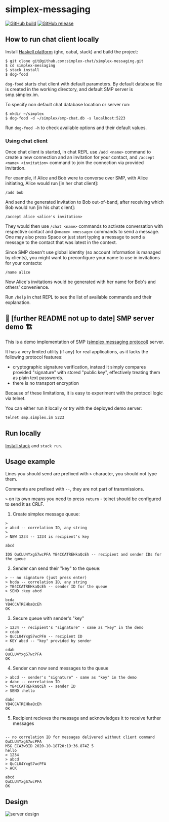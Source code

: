 # simplex-messaging

[![GitHub build](https://github.com/simplex-chat/simplex-messaging/workflows/build/badge.svg)](https://github.com/simplex-chat/simplex-messaging/actions?query=workflow%3Abuild)
[![GitHub release](https://img.shields.io/github/v/release/simplex-chat/simplex-messaging)](https://github.com/simplex-chat/simplex-messaging/releases)

## How to run chat client locally

Install [Haskell platform](https://www.haskell.org/platform/) (ghc, cabal, stack) and build the project:

```shell
$ git clone git@github.com:simplex-chat/simplex-messaging.git
$ cd simplex-messaging
$ stack install
$ dog-food
```

`dog-food` starts chat client with default parameters. By default database file is created in the working directory, and default SMP server is smp.simplex.im.

To specify non default chat database location or server run:

```shell
$ mkdir ~/simplex
$ dog-food -d ~/simplex/smp-chat.db -s localhost:5223
```

Run `dog-food -h` to check available options and their default values.

### Using chat client

Once chat client is started, in chat REPL use `/add <name>` command to create a new connection and an invitation for your contact, and `/accept <name> <invitation>` command to join the connection via provided invitation.

For example, if Alice and Bob were to converse over SMP, with Alice initiating, Alice would run [in her chat client]:

```
/add bob
```

And send the generated invitation to Bob out-of-band, after receiving which Bob would run [in his chat client]:

```
/accept alice <alice's invitation>
```

They would then use `/chat <name>` commands to activate conversation with respective contact and `@<name> <message>` commands to send a message. One may also press Space or just start typing a message to send a message to the contact that was latest in the context.

Since SMP doesn't use global identity (so account information is managed by clients), you might want to preconfigure your name to use in invitations for your contacts:

```
/name alice
```

Now Alice's invitations would be generated with her name for Bob's and others' convenience.

Run `/help` in chat REPL to see the list of available commands and their explanation.

## 🚧 [further README not up to date] SMP server demo 🏗

This is a demo implementation of SMP ([simplex messaging protocol](https://github.com/simplex-chat/protocol/blob/master/simplex-messaging.md)) server.

It has a very limited utility (if any) for real applications, as it lacks the following protocol features:

- cryptographic signature verification, instead it simply compares provided "signature" with stored "public key", effectively treating them as plain text passwords.
- there is no transport encryption

Because of these limitations, it is easy to experiment with the protocol logic via telnet.

You can either run it locally or try with the deployed demo server:

```bash
telnet smp.simplex.im 5223
```

## Run locally

[Install stack](https://docs.haskellstack.org/en/stable/install_and_upgrade/) and `stack run`.

## Usage example

Lines you should send are prefixed with `>` character, you should not type them.

Comments are prefixed with `--`, they are not part of transmissions.

`>` on its own means you need to press `return` - telnet should be configured to send it as CRLF.

1. Create simplex message queue:

```telnet
>
> abcd -- correlation ID, any string
>
> NEW 1234 -- 1234 is recipient's key

abcd

IDS QuCLU4YxgS7wcPFA YB4CCATREHkaQcEh -- recipient and sender IDs for the queue
```

2. Sender can send their "key" to the queue:

```telnet
> -- no signature (just press enter)
> bcda -- correlation ID, any string
> YB4CCATREHkaQcEh -- sender ID for the queue
> SEND :key abcd

bcda
YB4CCATREHkaQcEh
OK
```

3. Secure queue with sender's "key"

```telnet
> 1234 -- recipient's "signature" - same as "key" in the demo
> cdab
> QuCLU4YxgS7wcPFA -- recipient ID
> KEY abcd -- "key" provided by sender

cdab
QuCLU4YxgS7wcPFA
OK
```

4. Sender can now send messages to the queue

```telnet
> abcd -- sender's "signature" - same as "key" in the demo
> dabc -- correlation ID
> YB4CCATREHkaQcEh -- sender ID
> SEND :hello

dabc
YB4CCATREHkaQcEh
OK
```

5. Recipient recieves the message and acknowledges it to receive further messages

```telnet

-- no correlation ID for messages delivered without client command
QuCLU4YxgS7wcPFA
MSG ECA3w3ID 2020-10-18T20:19:36.874Z 5
hello
> 1234
> abcd
> QuCLU4YxgS7wcPFA
> ACK

abcd
QuCLU4YxgS7wcPFA
OK
```

## Design

![server design](design/server.svg)
